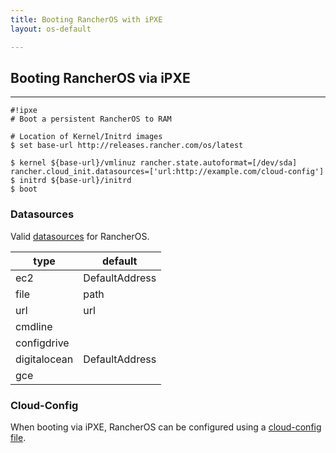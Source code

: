 ```yaml
---
title: Booting RancherOS with iPXE
layout: os-default

---
```

## Booting RancherOS via iPXE
----

```
#!ipxe
# Boot a persistent RancherOS to RAM

# Location of Kernel/Initrd images
$ set base-url http://releases.rancher.com/os/latest

$ kernel ${base-url}/vmlinuz rancher.state.autoformat=[/dev/sda] rancher.cloud_init.datasources=['url:http://example.com/cloud-config']
$ initrd ${base-url}/initrd
$ boot
```

### Datasources 
Valid [datasources](https://github.com/rancher/os/blob/3338c4ac63597940bcde7e6005f1cc09287062a2/cmd/cloudinit/cloudinit.go#L378) for RancherOS.

| type | default |  
|---|---|
| ec2 | DefaultAddress | 
| file | path |
| url | url |
| cmdline |  |
| configdrive |  |
| digitalocean | DefaultAddress |
| gce |  |

### Cloud-Config
 
When booting via iPXE, RancherOS can be configured using a [cloud-config file]({{site.baseurl}}/os/configuration/#cloud-config).
